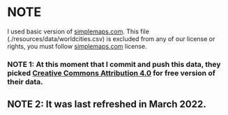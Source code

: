 # NOTE
I used basic version of [simplemaps.com](https://simplemaps.com/data/world-cities). This file (./resources/data/worldcities.csv) is excluded from any of our license or rights, you must follow [simplemaps.com](https://simplemaps.com/data/world-cities) license.

### NOTE 1: At this moment that I commit and push this data, they picked [Creative Commons Attribution 4.0](https://creativecommons.org/licenses/by/4.0/) for free version of their data.

## NOTE 2:  It was last refreshed in March 2022.